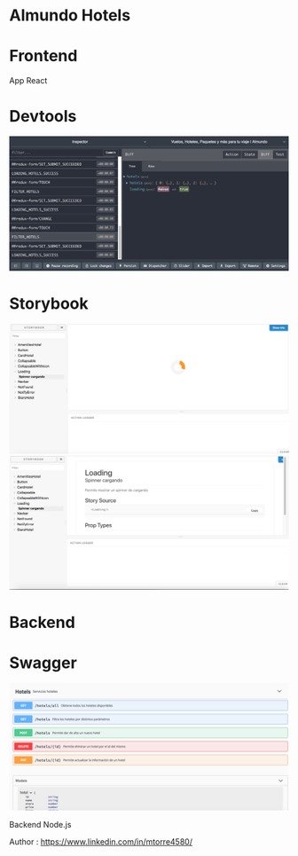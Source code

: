 # Almundo Hotels

# Frontend

App React

  # Devtools

  <div style="text-align:center;margin:auto">
    <img src ="devtools.png" />
  </div>

  # Storybook

  <div style="text-align:center;margin:auto">
    <img src ="story_book_components.png" />
  </div>

  <div style="text-align:center;margin:auto">
    <img src ="story_book_detail_code.png" />
  </div>

# Backend

  # Swagger
  
  <div style="text-align:center;margin:auto">
    <img src ="swagger.png" />
  </div>
  
Backend Node.js

Author : https://www.linkedin.com/in/mtorre4580/

